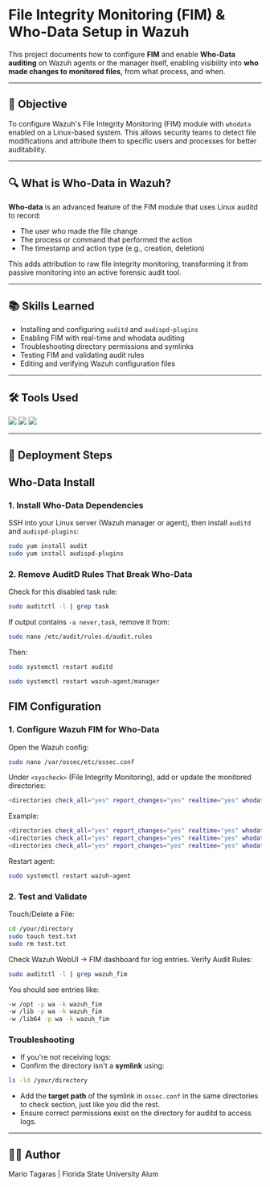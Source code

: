 # File Integrity Monitoring (FIM) & Who-Data Setup in Wazuh  
This project documents how to configure **FIM** and enable **Who-Data auditing** on Wazuh agents or the manager itself, enabling visibility into **who made changes to monitored files**, from what process, and when.

---

## 🎯 Objective  
To configure Wazuh's File Integrity Monitoring (FIM) module with `whodata` enabled on a Linux-based system. This allows security teams to detect file modifications and attribute them to specific users and processes for better auditability.

---

## 🔍 What is Who-Data in Wazuh?  
**Who-data** is an advanced feature of the FIM module that uses Linux auditd to record:
- The user who made the file change  
- The process or command that performed the action  
- The timestamp and action type (e.g., creation, deletion)  

This adds attribution to raw file integrity monitoring, transforming it from passive monitoring into an active forensic audit tool.

---

## 📚 Skills Learned  
- Installing and configuring `auditd` and `audispd-plugins`  
- Enabling FIM with real-time and whodata auditing  
- Troubleshooting directory permissions and symlinks  
- Testing FIM and validating audit rules  
- Editing and verifying Wazuh configuration files

---

## 🛠️ Tools Used  
<div>
  <img src="https://img.shields.io/badge/-Wazuh-0078D4?style=for-the-badge&logo=Wazuh&logoColor=white" />
  <img src="https://img.shields.io/badge/-auditd-000000?style=for-the-badge" />
  <img src="https://img.shields.io/badge/-Linux-333333?style=for-the-badge&logo=Linux&logoColor=white" />
</div>

---

## 📝 Deployment Steps

## Who-Data Install

### 1. Install Who-Data Dependencies
SSH into your Linux server (Wazuh manager or agent), then install `auditd` and `audispd-plugins`:
```bash
sudo yum install audit
sudo yum install audispd-plugins
```
### 2. Remove AuditD Rules That Break Who-Data
Check for this disabled task rule:
```bash
sudo auditctl -l | grep task
```
If output contains `-a never,task`, remove it from:
```bash
sudo nano /etc/audit/rules.d/audit.rules
```
Then:
```bash
sudo systemctl restart auditd
```
```bash
sudo systemctl restart wazuh-agent/manager
```

## FIM Configuration

### 1. Configure Wazuh FIM for Who-Data
Open the Wazuh config:
```bash
sudo nano /var/ossec/etc/ossec.conf
```
Under `<syscheck>` (File Integrity Monitoring), add or update the monitored directories:
```bash
<directories check_all="yes" report_changes="yes" realtime="yes" whodata="yes">/your/directory</directories>
```
Example:
```bash
<directories check_all="yes" report_changes="yes" realtime="yes" whodata="yes">/opt</directories>
<directories check_all="yes" report_changes="yes" realtime="yes" whodata="yes">/lib</directories>
<directories check_all="yes" report_changes="yes" realtime="yes" whodata="yes">/lib64</directories>
```
Restart agent:
```bash
sudo systemctl restart wazuh-agent
```
### 2. Test and Validate
Touch/Delete a File:
```bash
cd /your/directory
sudo touch test.txt
sudo rm test.txt
```
Check Wazuh WebUI → FIM dashboard for log entries.
Verify Audit Rules:
```bash
sudo auditctl -l | grep wazuh_fim
```
You should see entries like:
```bash
-w /opt -p wa -k wazuh_fim
-w /lib -p wa -k wazuh_fim
-w /lib64 -p wa -k wazuh_fim
```

### Troubleshooting
- If you're not receiving logs:
- Confirm the directory isn't a **symlink** using:
```bash
ls -ld /your/directory
```
- Add the **target path** of the symlink in `ossec.conf` in the same directories to check section, just like you did the rest.
- Ensure correct permissions exist on the directory for auditd to access logs.

---

## 👨‍💻 Author  
Mario Tagaras | Florida State University Alum  
